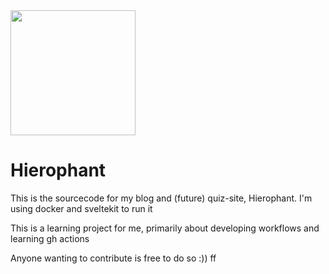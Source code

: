 <img src="https://hierophant.ams3.cdn.digitaloceanspaces.com/static%2Fimages%2FLogofaint.png" width="200">

# Hierophant
This is the sourcecode for my blog and (future) quiz-site, Hierophant. I'm using docker and sveltekit to run it

This is a learning project for me, primarily about developing workflows and learning gh actions

Anyone wanting to contribute is free to do so :))
ff

